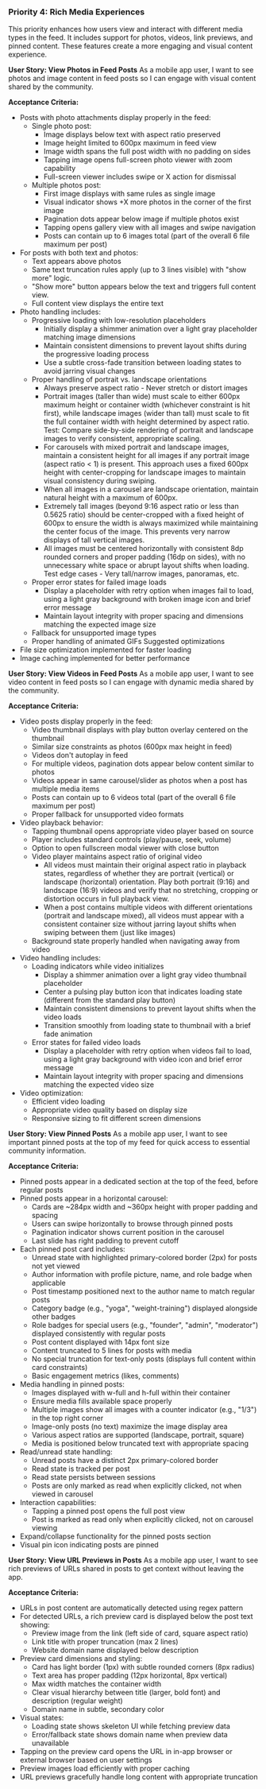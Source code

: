 ### Priority 4: Rich Media Experiences
This priority enhances how users view and interact with different media types in the feed. It includes support for photos, videos, link previews, and pinned content. These features create a more engaging and visual content experience.

**User Story: View Photos in Feed Posts**
As a mobile app user, I want to see photos and image content in feed posts so I can engage with visual content shared by the community.

**Acceptance Criteria:**
- Posts with photo attachments display properly in the feed:
  - Single photo post:
    - Image displays below text with aspect ratio preserved
    - Image height limited to 600px maximum in feed view
    - Image width spans the full post width with no padding on sides
    - Tapping image opens full-screen photo viewer with zoom capability
    - Full-screen viewer includes swipe or X action for dismissal
  - Multiple photos post:
    - First image displays with same rules as single image
    - Visual indicator shows +X more photos in the corner of the first image
    - Pagination dots appear below image if multiple photos exist
    - Tapping opens gallery view with all images and swipe navigation
    - Posts can contain up to 6 images total (part of the overall 6 file maximum per post)
- For posts with both text and photos:
  - Text appears above photos
  - Same text truncation rules apply (up to 3 lines visible) with "show more" logic.
  - "Show more" button appears below the text and triggers full content view.
  - Full content view displays the entire text
- Photo handling includes:
  - Progressive loading with low-resolution placeholders
    - Initially display a shimmer animation over a light gray placeholder matching image dimensions
    - Maintain consistent dimensions to prevent layout shifts during the progressive loading process
    - Use a subtle cross-fade transition between loading states to avoid jarring visual changes
  - Proper handling of portrait vs. landscape orientations
    - Always preserve aspect ratio - Never stretch or distort images
    - Portrait images (taller than wide) must scale to either 600px maximum height or container width (whichever constraint is hit first), while landscape images (wider than tall) must scale to fit the full container width with height determined by aspect ratio. Test: Compare side-by-side rendering of portrait and landscape images to verify consistent, appropriate scaling.
    - For carousels with mixed portrait and landscape images, maintain a consistent height for all images if any portrait image (aspect ratio < 1) is present. This approach uses a fixed 600px height with center-cropping for landscape images to maintain visual consistency during swiping.
    - When all images in a carousel are landscape orientation, maintain natural height with a maximum of 600px.
    - Extremely tall images (beyond 9:16 aspect ratio or less than 0.5625 ratio) should be center-cropped with a fixed height of 600px to ensure the width is always maximized while maintaining the center focus of the image. This prevents very narrow displays of tall vertical images.
    - All images must be centered horizontally with consistent 8dp rounded corners and proper padding (16dp on sides), with no unnecessary white space or abrupt layout shifts when loading. 
Test edge cases - Very tall/narrow images, panoramas, etc.
  - Proper error states for failed image loads
    - Display a placeholder with retry option when images fail to load, using a light gray background with broken image icon and brief error message
    - Maintain layout integrity with proper spacing and dimensions matching the expected image size
  - Fallback for unsupported image types
  - Proper handling of animated GIFs
Suggested optimizations
- File size optimization implemented for faster loading
- Image caching implemented for better performance

**User Story: View Videos in Feed Posts**
As a mobile app user, I want to see video content in feed posts so I can engage with dynamic media shared by the community.

**Acceptance Criteria:**
- Video posts display properly in the feed:
  - Video thumbnail displays with play button overlay centered on the thumbnail
  - Similar size constraints as photos (600px max height in feed)
  - Videos don't autoplay in feed
  - For multiple videos, pagination dots appear below content similar to photos
  - Videos appear in same carousel/slider as photos when a post has multiple media items
  - Posts can contain up to 6 videos total (part of the overall 6 file maximum per post)
  - Proper fallback for unsupported video formats
- Video playback behavior:
  - Tapping thumbnail opens appropriate video player based on source
  - Player includes standard controls (play/pause, seek, volume)
  - Option to open fullscreen modal viewer with close button
  - Video player maintains aspect ratio of original video
    - All videos must maintain their original aspect ratio in playback states, regardless of whether they are portrait (vertical) or landscape (horizontal) orientation. Play both portrait (9:16) and landscape (16:9) videos and verify that no stretching, cropping or distortion occurs in full playback view.
    - When a post contains multiple videos with different orientations (portrait and landscape mixed), all videos must appear with a consistent container size without jarring layout shifts when swiping between them (just like images)
  - Background state properly handled when navigating away from video
- Video handling includes:
  - Loading indicators while video initializes
    - Display a shimmer animation over a light gray video thumbnail placeholder
    - Center a pulsing play button icon that indicates loading state (different from the standard play button)
    - Maintain consistent dimensions to prevent layout shifts when the video loads
    - Transition smoothly from loading state to thumbnail with a brief fade animation
  - Error states for failed video loads
    - Display a placeholder with retry option when videos fail to load, using a light gray background with video icon and brief error message
    - Maintain layout integrity with proper spacing and dimensions matching the expected video size
- Video optimization:
  - Efficient video loading
  - Appropriate video quality based on display size
  - Responsive sizing to fit different screen dimensions
 
**User Story: View Pinned Posts**
As a mobile app user, I want to see important pinned posts at the top of my feed for quick access to essential community information.

**Acceptance Criteria:**
- Pinned posts appear in a dedicated section at the top of the feed, before regular posts
- Pinned posts appear in a horizontal carousel:
  - Cards are ~284px width and ~360px height with proper padding and spacing
  - Users can swipe horizontally to browse through pinned posts
  - Pagination indicator shows current position in the carousel
  - Last slide has right padding to prevent cutoff
- Each pinned post card includes:
  - Unread state with highlighted primary-colored border (2px) for posts not yet viewed
  - Author information with profile picture, name, and role badge when applicable
  - Post timestamp positioned next to the author name to match regular posts
  - Category badge (e.g., "yoga", "weight-training") displayed alongside other badges
  - Role badges for special users (e.g., "founder", "admin", "moderator") displayed consistently with regular posts
  - Post content displayed with 14px font size
  - Content truncated to 5 lines for posts with media
  - No special truncation for text-only posts (displays full content within card constraints)
  - Basic engagement metrics (likes, comments)
- Media handling in pinned posts:
  - Images displayed with w-full and h-full within their container
  - Ensure media fills available space properly
  - Multiple images show all images with a counter indicator (e.g., "1/3") in the top right corner
  - Image-only posts (no text) maximize the image display area
  - Various aspect ratios are supported (landscape, portrait, square)
  - Media is positioned below truncated text with appropriate spacing
- Read/unread state handling:
  - Unread posts have a distinct 2px primary-colored border
  - Read state is tracked per post
  - Read state persists between sessions
  - Posts are only marked as read when explicitly clicked, not when viewed in carousel
- Interaction capabilities:
  - Tapping a pinned post opens the full post view
  - Post is marked as read only when explicitly clicked, not on carousel viewing
- Expand/collapse functionality for the pinned posts section
- Visual pin icon indicating posts are pinned

**User Story: View URL Previews in Posts**
As a mobile app user, I want to see rich previews of URLs shared in posts to get context without leaving the app.

**Acceptance Criteria:**
- URLs in post content are automatically detected using regex pattern
- For detected URLs, a rich preview card is displayed below the post text showing:
  - Preview image from the link (left side of card, square aspect ratio)
  - Link title with proper truncation (max 2 lines)
  - Website domain name displayed below description
- Preview card dimensions and styling:
  - Card has light border (1px) with subtle rounded corners (8px radius)
  - Text area has proper padding (12px horizontal, 8px vertical)
  - Max width matches the container width
  - Clear visual hierarchy between title (larger, bold font) and description (regular weight)
  - Domain name in subtle, secondary color
- Visual states:
  - Loading state shows skeleton UI while fetching preview data
  - Error/fallback state shows domain name when preview data unavailable
- Tapping on the preview card opens the URL in in-app browser or external browser based on user settings
- Preview images load efficiently with proper caching
- URL previews gracefully handle long content with appropriate truncation